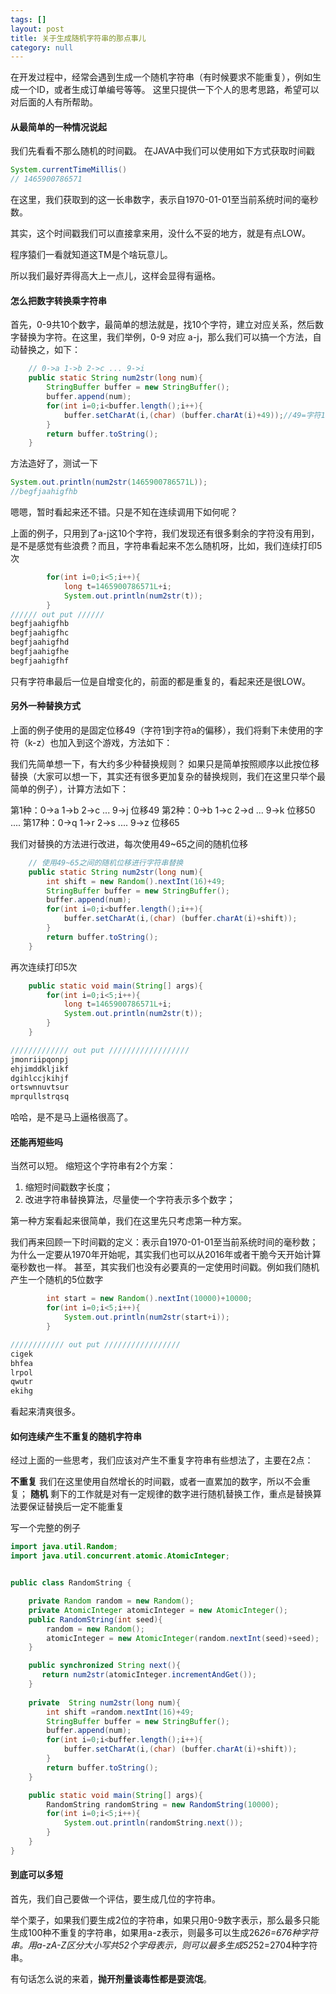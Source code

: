 ```yaml
---
tags: []
layout: post
title: 关于生成随机字符串的那点事儿
category: null
---
```

在开发过程中，经常会遇到生成一个随机字符串（有时候要求不能重复），例如生成一个ID，或者生成订单编号等等。
这里只提供一下个人的思考思路，希望可以对后面的人有所帮助。

#### 从最简单的一种情况说起 

我们先看看不那么随机的时间戳。
在JAVA中我们可以使用如下方式获取时间戳

```java
System.currentTimeMillis()
// 1465900786571
```

在这里，我们获取到的这一长串数字，表示自1970-01-01至当前系统时间的毫秒数。

其实，这个时间戳我们可以直接拿来用，没什么不妥的地方，就是有点LOW。

程序猿们一看就知道这TM是个啥玩意儿。

所以我们最好弄得高大上一点儿，这样会显得有逼格。

#### 怎么把数字转换乘字符串

首先，0-9共10个数字，最简单的想法就是，找10个字符，建立对应关系，然后数字替换为字符。在这里，我们举例，0-9 对应 a-j，那么我们可以搞一个方法，自动替换之，如下：

```java
    // 0->a 1->b 2->c ... 9->i
    public static String num2str(long num){
        StringBuffer buffer = new StringBuffer();
        buffer.append(num);
        for(int i=0;i<buffer.length();i++){
            buffer.setCharAt(i,(char) (buffer.charAt(i)+49));//49=字符1到字符a的位移
        }
        return buffer.toString();
    }
```

方法造好了，测试一下

```java
System.out.println(num2str(1465900786571L));
//begfjaahigfhb
```
嗯嗯，暂时看起来还不错。只是不知在连续调用下如何呢？

上面的例子，只用到了a-j这10个字符，我们发现还有很多剩余的字符没有用到，是不是感觉有些浪费？而且，字符串看起来不怎么随机呀，比如，我们连续打印5次

```java
        for(int i=0;i<5;i++){
            long t=1465900786571L+i;
            System.out.println(num2str(t));
        }
////// out put //////
begfjaahigfhb
begfjaahigfhc
begfjaahigfhd
begfjaahigfhe
begfjaahigfhf
```

只有字符串最后一位是自增变化的，前面的都是重复的，看起来还是很LOW。

#### 另外一种替换方式

上面的例子使用的是固定位移49（字符1到字符a的偏移），我们将剩下未使用的字符（k-z）也加入到这个游戏，方法如下：

我们先简单想一下，有大约多少种替换规则？
如果只是简单按照顺序以此按位移替换（大家可以想一下，其实还有很多更加复杂的替换规则，我们在这里只举个最简单的例子），计算方法如下：

第1种：0->a      1->b      2->c     ...      9->j       位移49
第2种：0->b      1->c      2->d     ...      9->k       位移50
....
第17种：0->q      1->r      2->s     ....     9->z       位移65

我们对替换的方法进行改进，每次使用49~65之间的随机位移

```java
    // 使用49~65之间的随机位移进行字符串替换
    public static String num2str(long num){
        int shift = new Random().nextInt(16)+49;
        StringBuffer buffer = new StringBuffer();
        buffer.append(num);
        for(int i=0;i<buffer.length();i++){
            buffer.setCharAt(i,(char) (buffer.charAt(i)+shift));
        }
        return buffer.toString();
    }
```

再次连续打印5次

```java
    public static void main(String[] args){
        for(int i=0;i<5;i++){
            long t=1465900786571L+i;
            System.out.println(num2str(t));
        }
    }

///////////// out put //////////////////
jmonriipqonpj
ehjimddkljikf
dgihlccjkihjf
ortswnnuvtsur
mprqullstrqsq
```

哈哈，是不是马上逼格很高了。


#### 还能再短些吗
当然可以短。
缩短这个字符串有2个方案：
1. 缩短时间戳数字长度；
2. 改进字符串替换算法，尽量使一个字符表示多个数字；

第一种方案看起来很简单，我们在这里先只考虑第一种方案。

我们再来回顾一下时间戳的定义：表示自1970-01-01至当前系统时间的毫秒数；
为什么一定要从1970年开始呢，其实我们也可以从2016年或者干脆今天开始计算毫秒数也一样。
甚至，其实我们也没有必要真的一定使用时间戳。例如我们随机产生一个随机的5位数字

```java
        int start = new Random().nextInt(10000)+10000;
        for(int i=0;i<5;i++){
            System.out.println(num2str(start+i));
        }

//////////// out put /////////////////
cigek
bhfea
lrpol
qwutr
ekihg
```

看起来清爽很多。

#### 如何连续产生不重复的随机字符串
经过上面的一些思考，我们应该对产生不重复字符串有些想法了，主要在2点：

**不重复**
我们在这里使用自然增长的时间戳，或者一直累加的数字，所以不会重复；
**随机**
剩下的工作就是对有一定规律的数字进行随机替换工作，重点是替换算法要保证替换后一定不能重复

写一个完整的例子

```java
import java.util.Random;
import java.util.concurrent.atomic.AtomicInteger;


public class RandomString {

    private Random random = new Random();
    private AtomicInteger atomicInteger = new AtomicInteger();
    public RandomString(int seed){
        random = new Random();
        atomicInteger = new AtomicInteger(random.nextInt(seed)+seed);
    }

    public synchronized String next(){
       return num2str(atomicInteger.incrementAndGet());
    }
	
    private  String num2str(long num){
        int shift =random.nextInt(16)+49;
        StringBuffer buffer = new StringBuffer();
        buffer.append(num);
        for(int i=0;i<buffer.length();i++){
            buffer.setCharAt(i,(char) (buffer.charAt(i)+shift));
        }
        return buffer.toString();
    }

    public static void main(String[] args){
        RandomString randomString = new RandomString(10000);
        for(int i=0;i<5;i++){
            System.out.println(randomString.next());
        }
    }
}
```


#### 到底可以多短

首先，我们自己要做一个评估，要生成几位的字符串。

举个栗子，如果我们要生成2位的字符串，如果只用0-9数字表示，那么最多只能生成100种不重复的字符串，如果用a-z表示，则最多可以生成26*26=676种字符串。用a-zA-Z区分大小写共52个字母表示，则可以最多生成52*52=2704种字符串。

有句话怎么说的来着，**抛开剂量谈毒性都是耍流氓**。

